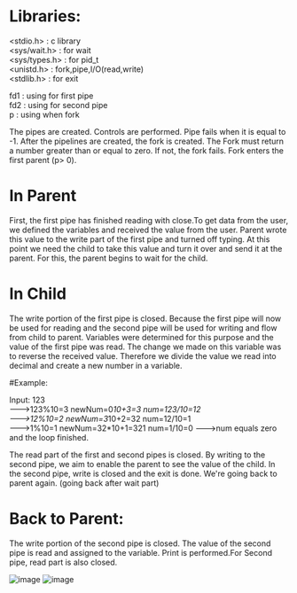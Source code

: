 # Libraries:
<stdio.h>     : c library </br>
<sys/wait.h>  : for wait </br>
<sys/types.h> : for pid_t </br>
<unistd.h>    : fork,pipe,I/O(read,write) </br>
<stdlib.h>    : for exit </br>


fd1 : using for first pipe </br>
fd2 : using for second pipe </br>
p   : using when fork </br>

The pipes are created. Controls are performed. Pipe fails when it is equal to -1. After the pipelines are created, the fork is created. The Fork must return a number greater than or equal to zero. If not, the fork fails. Fork enters the first parent (p> 0).

# In Parent
First, the first pipe has finished reading with close.To get data from the user, we defined the variables and received the value from the user. Parent wrote this value to the write part of the first pipe and turned off typing. At this point we need the child to take this value and turn it over and send it at the parent. For this, the parent begins to wait for the child.


# In Child
The write portion of the first pipe is closed. Because the first pipe will now be used for reading and the second pipe will be used for writing and flow from child to parent. Variables were determined for this purpose and the value of the first pipe was read. The change we made on this variable was to reverse the received value. Therefore we divide the value we read into decimal and create a new number in a variable.

#Example: 

Input: 123 </br> 
        --->123%10=3 newNum=0*10+3=3 num=123/10=12 </br>
        --->12%10=2  newNum=3*10+2=32 num=12/10=1 </br>
        --->1%10=1   newNum=32*10+1=321 num=1/10=0 --->num equals zero and the loop finished. </br>

The read part of the first and second pipes is closed. By writing to the second pipe, we aim to enable the parent to see the value of the child. In the second pipe, write is closed and the exit is done. We're going back to parent again. (going back after wait part)

   
# Back to Parent:

The write portion of the second pipe is closed. The value of the second pipe is read and assigned to the variable. Print is performed.For Second pipe, read part is also closed.

![image]()
![image]()

